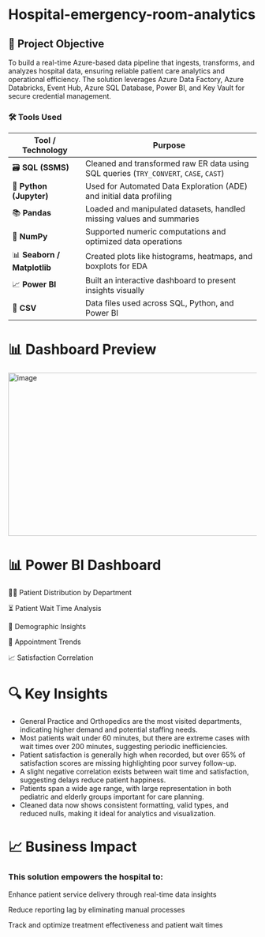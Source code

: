 # Hospital-emergency-room-analytics

## 🎯 Project Objective

To build a real-time Azure-based data pipeline that ingests, transforms, and analyzes hospital data, ensuring reliable patient care analytics and operational efficiency. The solution leverages Azure Data Factory, Azure Databricks, Event Hub, Azure SQL Database, Power BI, and Key Vault for secure credential management.


###  🛠️ Tools Used

| Tool / Technology    | Purpose                                                                 |
|----------------------|-------------------------------------------------------------------------|
| 🗃️ **SQL (SSMS)**        | Cleaned and transformed raw ER data using SQL queries (`TRY_CONVERT`, `CASE`, `CAST`) |
| 🐍 **Python (Jupyter)**  | Used for Automated Data Exploration (ADE) and initial data profiling |
| 📚 **Pandas**            | Loaded and manipulated datasets, handled missing values and summaries |
| 🔢 **NumPy**             | Supported numeric computations and optimized data operations          |
| 📊 **Seaborn / Matplotlib** | Created plots like histograms, heatmaps, and boxplots for EDA         |
| 📈 **Power BI**          | Built an interactive dashboard to present insights visually           |
| 📁 **CSV**               | Data files used across SQL, Python, and Power BI                       |




# 📊 Dashboard Preview

<img width="547" height="331" alt="image" src="https://github.com/user-attachments/assets/78c7b23f-8e41-4b08-9643-4926659b9772" />

# 📊 Power BI Dashboard


🧑‍⚕️ Patient Distribution by Department

⏳ Patient Wait Time Analysis 

👥 Demographic Insights

📅 Appointment Trends 

📈 Satisfaction Correlation 


# 🔍 Key Insights

- General Practice and Orthopedics are the most visited departments, indicating higher demand and potential staffing needs.
- Most patients wait under 60 minutes, but there are extreme cases with wait times over 200 minutes, suggesting periodic inefficiencies.
- Patient satisfaction is generally high when recorded, but over 65% of satisfaction scores are missing highlighting poor survey follow-up.
- A slight negative correlation exists between wait time and satisfaction, suggesting delays reduce patient happiness.
- Patients span a wide age range, with large representation in both pediatric and elderly groups important for care planning.
- Cleaned data now shows consistent formatting, valid types, and reduced nulls, making it ideal for analytics and visualization.


# 📈 Business Impact

### This  solution empowers the hospital to:

Enhance patient service delivery through real-time data insights

Reduce reporting lag by eliminating manual processes

Track and optimize treatment effectiveness and patient wait times

























































